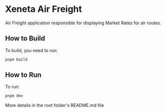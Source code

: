 # Xeneta Air Freight

Air Freight application responsible for displaying Market Rates for air routes.

## How to Build

To build, you need to run:

```bash
pnpm build
```

## How to Run

To run:

```bash
pnpm dev
``` 

More details in the root folder's README.md file

